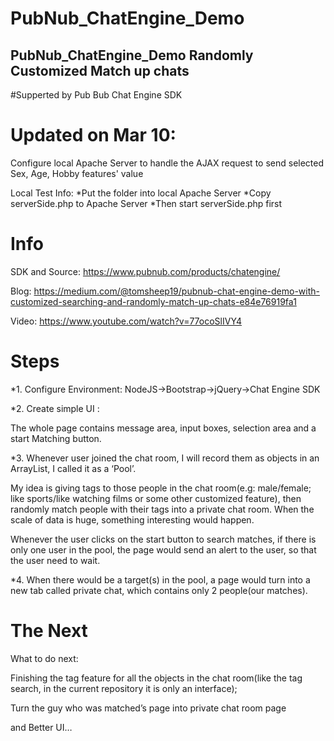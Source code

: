PubNub_ChatEngine_Demo
====
PubNub_ChatEngine_Demo  Randomly Customized Match up chats
------
#Supperted by Pub Bub Chat Engine SDK

# Updated on Mar 10:

Configure local Apache Server to handle the AJAX request to send selected Sex, Age, Hobby features' value

Local Test Info: 
*Put the folder into local Apache Server
*Copy serverSide.php to Apache Server
*Then start serverSide.php first

# Info
SDK and Source: https://www.pubnub.com/products/chatengine/

Blog: https://medium.com/@tomsheep19/pubnub-chat-engine-demo-with-customized-searching-and-randomly-match-up-chats-e84e76919fa1

Video: https://www.youtube.com/watch?v=77ocoSlIVY4

# Steps

*1. Configure Environment: NodeJS->Bootstrap->jQuery->Chat Engine SDK

*2. Create simple UI :

The whole page contains message area, input boxes, selection area and a start Matching button.

*3. Whenever user joined the chat room, I will record them as objects in an ArrayList, I called it as a ‘Pool’.

My idea is giving tags to those people in the chat room(e.g: male/female; like sports/like watching films or some other customized feature), then randomly match people with their tags into a private chat room. When the scale of data is huge, something interesting would happen.

Whenever the user clicks on the start button to search matches, if there is only one user in the pool, the page would send an alert to the user, so that the user need to wait.

*4. When there would be a target(s) in the pool, a page would turn into a new tab called private chat, which contains only 2 people(our matches).

# The Next

What to do next:

Finishing the tag feature for all the objects in the chat room(like the tag search, in the current repository it is only an interface);

Turn the guy who was matched’s page into private chat room page

and Better UI…
